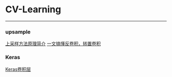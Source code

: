 # CV-Learning
--- 
### upsample
[上采样方法原理简介](https://www.jianshu.com/p/587c3a45df67)
[一文搞懂反卷积，转置卷积](https://blog.csdn.net/LoseInVain/article/details/81098502)

### Keras
[Keras卷积层](https://www.pyimagesearch.com/2018/12/31/keras-conv2d-and-convolutional-layers/)

